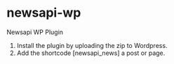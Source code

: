 # newsapi-wp
 Newsapi WP Plugin

1. Install the plugin by uploading the zip to Wordpress.
2. Add the shortcode [newsapi_news] a post or page.